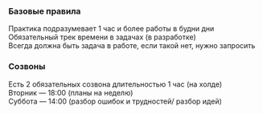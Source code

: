 ### Базовые правила
Практика подразумевает 1 час и более работы в будни дни  
Обязательный трек времени в задачах (в разработке)  
Всегда должна быть задача в работе, если такой нет, нужно запросить  

### Созвоны
Есть 2 обязательных созвона длительностью 1 час (на холде)  
Вторник — 18:00 (планы на неделю)  
Суббота — 14:00 (разбор ошибок и трудностей/ разбор идей)  
